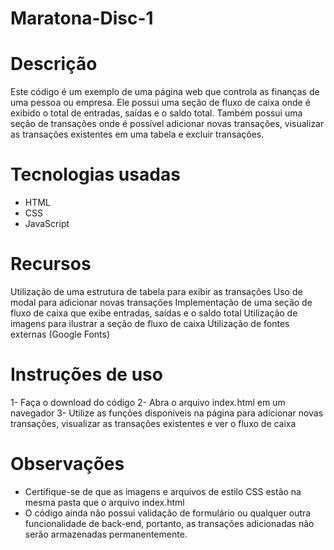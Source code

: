 # Maratona-Disc-1

# Descrição
Este código é um exemplo de uma página web que controla as finanças de uma pessoa ou empresa. Ele possui uma seção de fluxo de caixa onde é exibido o total de entradas, saídas e o saldo total. Também possui uma seção de transações onde é possível adicionar novas transações, visualizar as transações existentes em uma tabela e excluir transações.

# Tecnologias usadas
- HTML
- CSS
- JavaScript

# Recursos
Utilização de uma estrutura de tabela para exibir as transações
Uso de modal para adicionar novas transações
Implementação de uma seção de fluxo de caixa que exibe entradas, saídas e o saldo total
Utilização de imagens para ilustrar a seção de fluxo de caixa
Utilização de fontes externas (Google Fonts)

# Instruções de uso
1- Faça o download do código
2- Abra o arquivo index.html em um navegador
3- Utilize as funções disponíveis na página para adicionar novas transações, visualizar as transações existentes e ver o fluxo de caixa

# Observações
- Certifique-se de que as imagens e arquivos de estilo CSS estão na mesma pasta que o arquivo index.html
- O código ainda não possui validação de formulário ou qualquer outra funcionalidade de back-end, portanto, as transações adicionadas não serão armazenadas permanentemente.